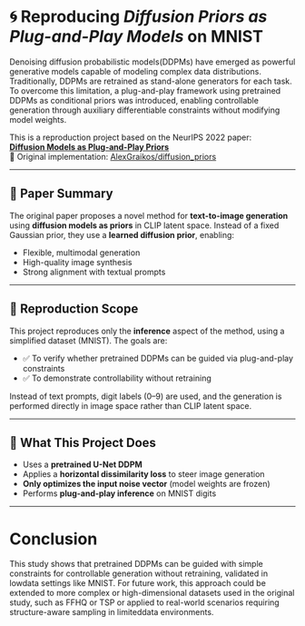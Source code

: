 # 🌀 Reproducing *Diffusion Priors as Plug-and-Play Models* on MNIST
Denoising diffusion probabilistic models(DDPMs) have emerged as powerful generative models capable of modeling complex data distributions.
Traditionally, DDPMs are retrained as stand-alone generators for each task. To overcome this limitation, a plug-and-play framework using pretrained DDPMs as conditional priors was introduced, enabling controllable generation through auxiliary differentiable constraints without modifying model weights.

This is a reproduction project based on the NeurIPS 2022 paper:  
**[Diffusion Models as Plug-and-Play Priors](https://proceedings.neurips.cc/paper_files/paper/2022/hash/5e6cec2a9520708381fe520246018e8b-Abstract-Conference.html)**  
🔗 Original implementation: [AlexGraikos/diffusion_priors](https://github.com/AlexGraikos/diffusion_priors)

---

## 📌 Paper Summary

The original paper proposes a novel method for **text-to-image generation** using **diffusion models as priors** in CLIP latent space. Instead of a fixed Gaussian prior, they use a **learned diffusion prior**, enabling:

- Flexible, multimodal generation
- High-quality image synthesis
- Strong alignment with textual prompts

---

## 🧪 Reproduction Scope

This project reproduces only the **inference** aspect of the method, using a simplified dataset (MNIST). The goals are:

- ✅ To verify whether pretrained DDPMs can be guided via plug-and-play constraints
- ✅ To demonstrate controllability without retraining
  
Instead of text prompts, digit labels (0–9) are used, and the generation is performed directly in image space rather than CLIP latent space.

---

## 🔧 What This Project Does

- Uses a **pretrained U-Net DDPM**
- Applies a **horizontal dissimilarity loss** to steer image generation
- **Only optimizes the input noise vector** (model weights are frozen)
- Performs **plug-and-play inference** on MNIST digits

---

# Conclusion
This study shows that pretrained DDPMs can be guided with simple constraints for controllable generation without retraining, validated in lowdata settings like MNIST. For future work, this approach could be extended to more complex or high-dimensional
datasets used in the original study, such as FFHQ or TSP or applied to real-world scenarios requiring structure-aware sampling in limiteddata environments.

